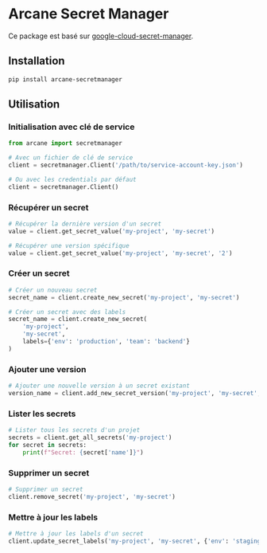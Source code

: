# Arcane Secret Manager

Ce package est basé sur [google-cloud-secret-manager](https://pypi.org/project/google-cloud-secret-manager/).

## Installation

```sh
pip install arcane-secretmanager
```

## Utilisation

### Initialisation avec clé de service

```python
from arcane import secretmanager

# Avec un fichier de clé de service
client = secretmanager.Client('/path/to/service-account-key.json')

# Ou avec les credentials par défaut
client = secretmanager.Client()
```

### Récupérer un secret

```python
# Récupérer la dernière version d'un secret
value = client.get_secret_value('my-project', 'my-secret')

# Récupérer une version spécifique
value = client.get_secret_value('my-project', 'my-secret', '2')
```

### Créer un secret

```python
# Créer un nouveau secret
secret_name = client.create_new_secret('my-project', 'my-secret')

# Créer un secret avec des labels
secret_name = client.create_new_secret(
    'my-project', 
    'my-secret',
    labels={'env': 'production', 'team': 'backend'}
)
```

### Ajouter une version

```python
# Ajouter une nouvelle version à un secret existant
version_name = client.add_new_secret_version('my-project', 'my-secret', 'my-secret-value')
```

### Lister les secrets

```python
# Lister tous les secrets d'un projet
secrets = client.get_all_secrets('my-project')
for secret in secrets:
    print(f"Secret: {secret['name']}")
```

### Supprimer un secret

```python
# Supprimer un secret
client.remove_secret('my-project', 'my-secret')
```

### Mettre à jour les labels

```python
# Mettre à jour les labels d'un secret
client.update_secret_labels('my-project', 'my-secret', {'env': 'staging'})
```
